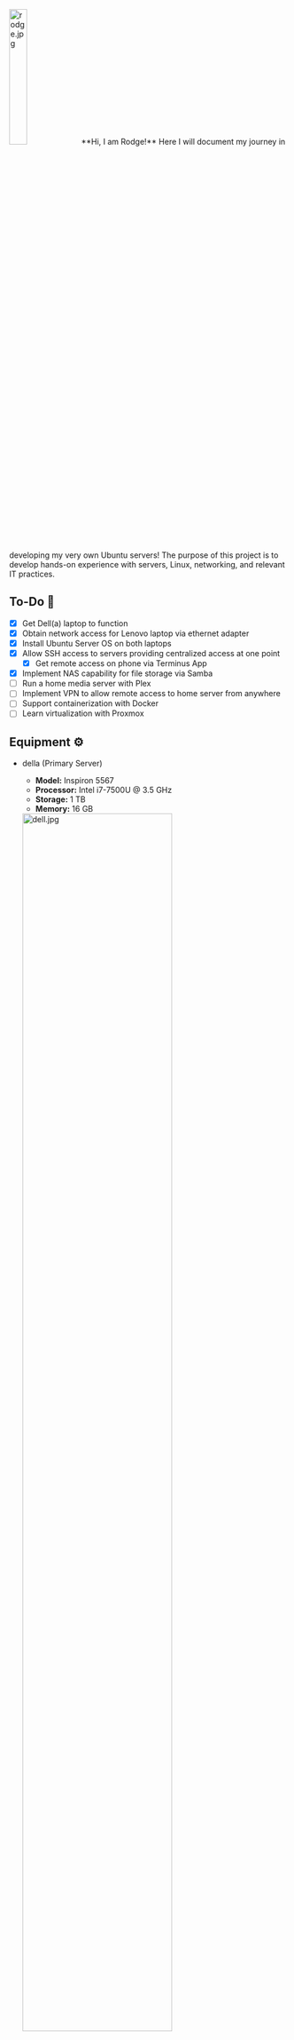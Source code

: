 <img src="2025homelab/rodge.jpg" alt="rodge.jpg" style="width:25%; height:auto"> 
**Hi, I am Rodge!** Here I will document my journey in developing my very own Ubuntu servers!    The purpose of this project is to develop hands-on experience with servers, Linux, networking, and relevant IT practices.

## To-Do 📝

- [x]  Get Dell(a) laptop to function
- [x]  Obtain network access for Lenovo laptop via ethernet adapter
- [x]  Install Ubuntu Server OS on both laptops
- [x]  Allow SSH access to servers providing centralized access at one point
    - [x]  Get remote access on phone via Terminus App
- [x]  Implement NAS capability for file storage via Samba
- [ ]  Run a home media server with Plex
- [ ]  Implement VPN to allow remote access to home server from anywhere
- [ ]  Support containerization with Docker
- [ ]  Learn virtualization with Proxmox

## Equipment ⚙️

- della (Primary Server)
    - **Model:** Inspiron 5567
    - **Processor:** Intel i7-7500U @ 3.5 GHz
    - **Storage:** 1 TB
    - **Memory:** 16 GB

    <img src="2025homelab/dell.png" alt="dell.jpg" style="width:75%; height:auto"> 

- lennie (Secondary Server)
    - **Model:** IdeaPad 1 14IGL7
    - **Processor:** Intel Celeron N4020 @ 2.8 GHz
    - **Storage:** 512 GB
    - **Memory:** 4 GB

    <img src="2025homelab/lenovo.png" alt="lenovo.png" style="width:75%; height:auto">

- TP-Link TL-SG105 5 Port Desktop Gigabit Switch
    
    
  <img src="2025homelab/switch.png" alt="switch.png" style="width:75%; height:auto">
    

## Journey/Timeline 📅

### Day 0: Initial Setup 🎬

<img src="2025homelab/laptops.jpg" alt="laptops.jpg" style="width:75%; height:auto">

These were the first steps into establishing my own home servers. After researching for about a week regarding home labbing through Reddit and YouTube, I realized that it is very simple and cheap to actually run a server.

I see recommendations that you can just use old laptops to host your own servers and also uses less power a normal server or computer while providing power redundancy since it has its own laptop battery.

I went through my parent’s old stuff and found three old laptops they were not using! It was one Lenovo, one Dell, and one macbook pro. These things were really old like a decade old but I think just cleaning and wiping the data will be enough for some basic self-hosting stuff. The next thing I would need to do is just verify if they work. 

This was the first big issue I found with these laptops. The Dell computer seemed to be broken! Upon boot up the laptop screen flickers and vertical purple lines were appearing. I thought it was a lost cause at first but after taking a day to think about it, I wonder if it was only a display issue. So I brought the Dell laptop to my family computer and plugged the monitor into the laptop and BAM! It works! The only issue with the laptop seemed to be that it had a display issue probably from being dropped.

The Lenovo laptop was a lot easier which is because it was received recently from my dad but he no longer uses it. The only issue I found with it was that it had no ethernet port to allow wired network connection which I found to be an issue since I would rather it to have the fastest network connection as possible. So I think I will have to find an ethernet adapter from USB to allow wired connection.

Finally the Macbook Pro sadly was not able to bootup. I let the laptop charge for hours and it just would not power on. I did not take much time to figure why it does not work since I already had two laptops already so I just let that one go.

The final device I will need is a network switch to connect all these devices together and establish my very own home lab network. I went through facebook marketplace and found deals from $5 to $20 and even some for free! The only issue was finding the time to get these items since they are really far or only be able to pick it up during weekdays which is when I work. I settled for just purchasing a network switch from a local best buy which my girlfriend helped pay a portion for.

With all the equipment ready lets set up the network! 

### Day 1-2: Ubuntu Server Setup and pain 🤕

I was so happy to be able to get everything I needed for only under $20! I was able to also get some CAT6 cables from home and work, an USB for the Ubuntu server OS image, and a ethernet adapter.

I first started on the Dell laptop where I hooked my second monitor to it so that the display would work. I plugged the USB in, went to BIOS and bootup menu but the issue with this is that the monitor would not display the BIOS screen since it would only be displayed on the main screen which was the laptop display itself which was broken. After going through old forums and articles I found that you are able to change main displays with fn + f8 which worked perfectly! So I then started the imaging process. 


<img src="2025homelab/dell-broken.jpg" alt="dell-broken.jpg" style="width:50%; height:auto">

This would then start one of the most frustrating moments of my life. So everything seemed to boot up fine at first with everything loading and getting to the language setup menu, went through the basic configurations and then I hit a major roadblock. The server setup will try to discover disks on the laptop, do this for 5 minutes, and hit me with "Block probing did not discover any disks”. I was not sure on why that occurred so I went through forums. Some common ways to fix the issue was to ensure secure boot was OFF, turn RAID mode to AHCI, use legacy boot mode, use an older Ubuntu server OS version, and initialize pre-boot commands. All of these did not work but the pre-boot almost did. It would get me past the block probing error but then it would crash after formatting the drives.

<img src="2025homelab/block-probe.png" alt="block-probe.png" style="width:75%; height:auto">

I went through this entire troubleshooting process for hours. I spent an entire day trying to figure out why this block probing error kept occurring even until 2AM. I went even deeper into old forums. I tried literally everything I can throw at it: commands, settings, older versions, different versions, reinstalling the image 5 times. Nothing would work, none of these forum answers were any help at all.

I just decided to move on to the other laptop. I got the Lenovo and went through the imaging process. Everything went through perfectly. Once the Ubuntu server OS installed, I just had to get network connection. I plugged my ethernet adapter and ethernet cables in and pinged google.com. Nothing happens. Okay so now I am having a network and peripheral device issue with this laptop. I tried plugging and replugging and restarting, no network connection at all. Feeling defeated and frustrated I just gave up for the day for these two devices.

### Day 3: A Breakthrough. 🚀

Back to the Dell laptop, I was on the verge of giving up the entire project until I decided to one more thing. I had my work USB which contained a Windows 11 installer, with this I wondered if deleting the partitions and wiping the drive would help at all. So with nothing else to do I plugged my work USB instead and deleted all partitions associated with my laptop drive.

Once partitions were deleted, I restarted the laptop and booted to the Ubuntu server installer. Went through the basic configurations and then INSTANTLY went past the block probing screen which was a great sign since it normally took me 5 - 10 minutes to go through just to show a block probing error. I went through formatting the drives and immediately it started downloading and getting the server OS ready!

I WAS ECSTATIC. I spent 2 whole days until 2AM trying to get this to work. I felt so proud for being able to troubleshoot something that I was stuck on for days and with no real searchable answer anywhere. I got this old Dell laptop to work on my own! Once it finally booted up, it was ready to be used.


<img src="2025homelab/laptops.jpg" alt="dell-login.jpg" style="width:75%; height:auto">

I moved on to the other Lenovo laptop. I brought another ethernet adapter from work just to see if maybe it was a driver compatibility issue. This time I made sure that it was compatible by searching the model and seeing that it was compatible with Linux so now I am sure it will work. I plugged the adapter and pinged [google.com](http://google.com) with no success.

I went through forums and found that I can verify if the interface was UP and if it was properly plugged in. The interface was down and it seemed that I can configure the network settings through netplan. After statically configuring the interface and rebooting, it worked!.

I now have 2 fully functioning Ubuntu servers! 

### Day 4-6: Installing applications and general configurations 🥳

Since I am able to get these two servers working I decided to give these two devices names. My primary server, the Dell laptop will be named della to handle main storage and heavy load matters. My secondary server, the lenovo will be named lennie for any additional space or for experimenting before applying to della.


<img src="2025homelab/samba.jpg" alt="samba.jpg" style="width:50%; height:auto">

I did some basic network configurations with both servers to have their own static IPs so their IPs are not dynamically set by reserving their IPs through router settings and editing their netplan yaml configuration files.

The first thing I got running was Samba for NAS, I plan to use this storage for my phone photo storage since my IPhone is reaching max capacity and photos and videos are taking a lot of space. I had some issues getting it to work since I confused where the configuration file was suppose to go but I eventually was able to get it working!

The next thing was trying to get Plex to work. After some researching I decided to instead install docker first and containerize Plex with docker since it will be easier to manage and it is simpler to download.
